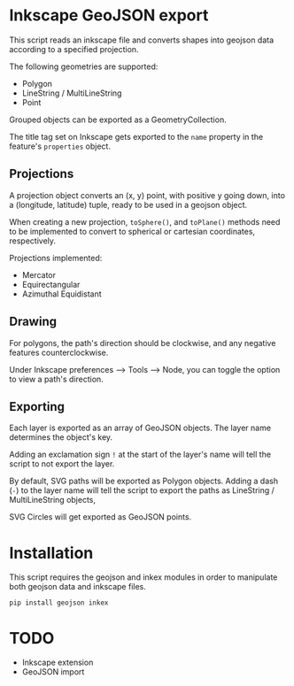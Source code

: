 
# Inkscape GeoJSON export

This script reads an inkscape file and converts shapes into geojson data
according to a specified projection.

The following geometries are supported:

- Polygon
- LineString / MultiLineString 
- Point

Grouped objects can be exported as a GeometryCollection.

The title tag set on Inkscape gets exported to the `name` property in the
feature's `properties` object.

## Projections

A projection object converts an (x, y) point, with positive y going down, into
a (longitude, latitude) tuple, ready to be used in a geojson object.

When creating a new projection, `toSphere()`, and `toPlane()` methods need to
be implemented to convert to spherical or cartesian coordinates, respectively.

Projections implemented:

- Mercator
- Equirectangular
- Azimuthal Equidistant

## Drawing

For polygons, the path's direction should be clockwise, and any negative
features counterclockwise.

Under Inkscape preferences --> Tools --> Node, you can toggle the option to
view a path's direction.

## Exporting

Each layer is exported as an array of GeoJSON objects. The layer name
determines the object's key.

Adding an exclamation sign `!` at the start of the layer's name will tell the
script to not export the layer.

By default, SVG paths will be exported as Polygon objects. Adding a dash (`-`)
to the layer name will tell the script to export the paths as LineString /
MultiLineString objects,

SVG Circles will get exported as GeoJSON points.

# Installation

This script requires the geojson and inkex modules in order to manipulate both
geojson data and inkscape files.

```
pip install geojson inkex
```

# TODO

- Inkscape extension
- GeoJSON import

